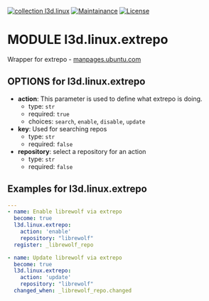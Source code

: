 [![collection l3d.linux](https://ansible.l3d.space/svg/l3d.linux_ansible-collection_collection.svg)](https://galaxy.ansible.com/ui/repo/published/l3d/linux/)
[![Maintainance](https://ansible.l3d.space/svg/l3d.linux_maintainance_collection.svg)](https://ansible.l3d.space/#l3d.linux)
[![License](https://ansible.l3d.space/svg/l3d.linux_license_collection.svg)](LICENSE)

 MODULE l3d.linux.extrepo
==========================

Wrapper for extrepo - [manpages.ubuntu.com](https://manpages.ubuntu.com/manpages/focal/man1/extrepo.1p.html)

## OPTIONS for l3d.linux.extrepo

+ **action**: This parameter is used to define what extrepo is doing.
  - type: `str`
  - required: `true`
  - choices: `search`, `enable`, `disable`, `update`
+ **key**: Used for searching repos
  - type: `str`
  - required: `false`
+ **repository**: select a repository for an action
  - type: `str`
  - required: `false`

## Examples for l3d.linux.extrepo

```yml
---
- name: Enable librewolf via extrepo
  become: true
  l3d.linux.extrepo:
    action: 'enable'
    repository: "librewolf"
  register: _librewolf_repo

- name: Update librewolf via extrepo
  become: true
  l3d.linux.extrepo:
    action: 'update'
    repository: "librewolf"
  changed_when: _librewolf_repo.changed
```
